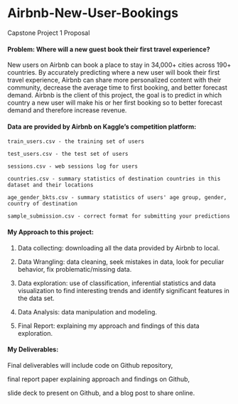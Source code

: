 # Airbnb-New-User-Bookings
Capstone Project 1 Proposal



#### Problem: Where will a new guest book their first travel experience? 

New users on Airbnb can book a place to stay in 34,000+ cities across 190+ countries. 
By accurately predicting where a new user will book their first travel experience, Airbnb can share more personalized content with their community, decrease the average time to first booking, and better forecast demand.
Airbnb is the client of this project, the goal is to predict in which country a new user will make his or her first booking so to better forecast demand and therefore increase revenue.


#### Data are provided by Airbnb on Kaggle’s competition platform:

```train_users.csv - the training set of users```

```test_users.csv - the test set of users```

```sessions.csv - web sessions log for users```

```countries.csv - summary statistics of destination countries in this dataset and their locations```

```age_gender_bkts.csv - summary statistics of users' age group, gender, country of destination```

```sample_submission.csv - correct format for submitting your predictions```


#### My Approach to this project:

1. Data collecting: downloading all the data provided by Airbnb to local.

2. Data Wrangling: data cleaning, seek mistakes in data, look for peculiar behavior, fix problematic/missing data.

3. Data exploration: use of classification, inferential statistics and data visualization to find interesting trends and identify significant features in the data set.

4. Data Analysis: data manipulation and modeling. 

5. Final Report: explaining my approach and findings of this data exploration.


#### My Deliverables:

Final deliverables will include code on Github repository, 

final report paper explaining approach and findings on Github, 

slide deck to present on Github, and a blog post to share online. 
